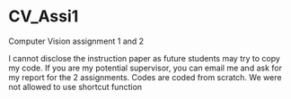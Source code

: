 # CV_Assi1
Computer Vision assignment 1 and 2

I cannot disclose the instruction paper as future students may try to copy my code. 
If you are my potential supervisor, you can email me and ask for my report for the 2 assignments.
Codes are coded from scratch. We were not allowed to use shortcut function
